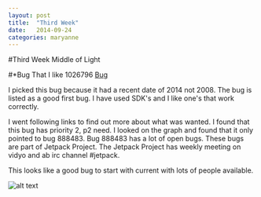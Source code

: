 ```yaml
---
layout: post
title:  "Third Week"
date:   2014-09-24
categories: maryanne
---
```


#Third Week Middle of Light

#*Bug That I like 1026796
[Bug](https://bugzilla.mozilla.org/show_bug.cgi?id=1026796)

I picked this bug because it had a recent date of 2014 not 2008. The bug is listed as a good first bug. I have used SDK's and I like one's that work correctly. 

I went following links to find out more about what was wanted. I found that this bug has priority 2, p2 need. I looked on the graph and found that it only pointed to bug 888483. Bug 888483 has a lot of open bugs. These bugs are part of Jetpack Project. The Jetpack Project has weekly meeting on vidyo and ab irc channel #jetpack. 

This looks like a good bug to start with current with lots of people available.

![alt text](http://ascendproject.org/participants/portland/maryanne/images/bugflower.jpg)
